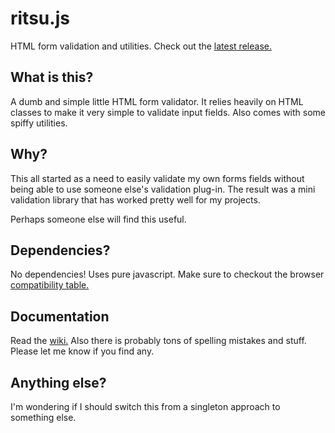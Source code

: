 # ritsu.js
HTML form validation and utilities. Check out the [latest release.](https://github.com/NYPD/ritsu.js/releases)

## What is this?
A dumb and simple little HTML form validator. It relies heavily on HTML classes to make it very simple to validate input fields. Also comes with some spiffy utilities.

## Why?
This all started as a need to easily validate my own forms fields without being able to use someone else's validation plug-in. The result was a mini validation library that has worked pretty well for my projects.

Perhaps someone else will find this useful.

## Dependencies?
No dependencies! Uses pure javascript. Make sure to checkout the browser [compatibility table.](https://github.com/NYPD/ritsu.js/wiki#compatibility-table)

## Documentation
Read the [wiki.](https://github.com/NYPD/ritsu.js/wiki) Also there is probably tons of spelling mistakes and stuff. Please let me know if you find any.

## Anything else?
I'm wondering if I should switch this from a singleton approach to something else.
